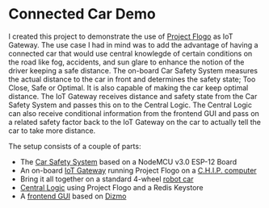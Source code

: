 ﻿# Connected Car Demo
I created this project to demonstrate the use of [Project Flogo](http://flogo.io) as IoT Gateway. 
The use case I had in mind was to add the advantage of having a connected car that would use central knowlegde of certain conditions on the road like fog, accidents, and sun glare to enhance the notion of the driver keeping a safe distance.
The on-board Car Safety System measures the actual distance to the car in front and determines the safety state; Too Close, Safe or Optimal. It is also capable of making the car keep optimal distance.
The IoT Gateway receives distance and safety state from the Car Safety System and passes this on to the Central Logic.
The Central Logic can also receive conditional information from the frontend GUI and pass on a related safety factor back to the IoT Gateway on the car to actually tell the car to take more distance.

The setup consists of a couple of parts:

 - The [Car Safety System](car-safety-system/) based on a NodeMCU v3.0 ESP-12 Board
 - An on-board [IoT Gateway](iot-gateway/) running Project Flogo on a [C.H.I.P. computer](https://getchip.com/pages/chip)
 - Bring it all together on a standard 4-wheel [robot car](robot-car)
 - [Central Logic](central-logic/) using Project Flogo and a Redis Keystore
 - A [frontend GUI](frontend-gui/) based on [Dizmo](https://www.dizmo.com/)
